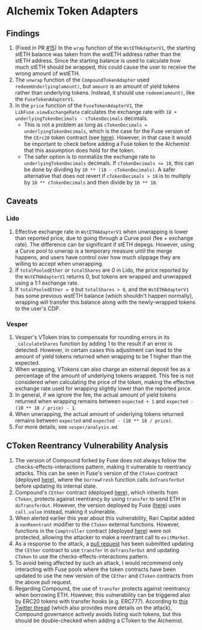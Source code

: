 # Alchemix Token Adapters

## Findings

1. (Fixed in PR [#15](https://github.com/alchemix-finance/v2-foundry/pull/15)) In the `wrap` function of the `WstETHAdapterV1`, the starting stETH balance was taken from the wstETH address rather than the stETH address. Since the starting balance is used to calculate how much stETH should be wrapped, this could cause the user to receive the wrong amount of wstETH.
2. The `unwrap` function of the `CompoundTokenAdapter` used `redeemUnderlying(amount)`, but `amount` is an amount of yield tokens rather than underlying tokens. Instead, it should use `redeem(amount)`, like the `FuseTokenAdapterV1`.
3. In the `price` function of the `FuseTokenAdapterV1`, the `LibFuse.viewExchangeRate` calculates the exchange rate with `18 + underlyingTokenDecimals - cTokenDecimals` decimals.
    * This is not a problem as long as `cTokenDecimals = underlyingTokenDecimals`, which is the case for the Fuse version of the `CErc20` token contract (see [here](https://github.com/Rari-Capital/compound-protocol/blob/5fea929e43aac2b87615b12174475921f75bb2aa/contracts/CErc20.sol)). However, in that case it would be important to check before adding a Fuse token to the Alchemist that this assumption does hold for the token.
    * The safer option is to normalize the exchange rate to `underlyingTokenDecimals` decimals. If `cTokenDecimals <= 18`, this can be done by dividing by `10 ** (18 - cTokenDecimals)`. A safer alternative that does not revert if `cTokenDecimals > 18` is to multiply by `10 ** cTokenDecimals` and then divide by `10 ** 18`.

## Caveats

### Lido

1. Effective exchange rate in `WstETHAdapterV1` when unwrapping is lower than reported price, due to going through a Curve pool (fee + exchange rate). The difference can be significant if stETH depegs. However, using a Curve pool to unwrap is a temporary measure until the merge happens, and users have control over how much slippage they are willing to accept when unwrapping.
2. If `totalPooledEther` or `totalShares` are 0 in Lido, the price reported by the `WstETHAdapterV1` returns 0, but tokens are wrapped and unwrapped using a 1:1 exchange rate.
3. If `totalPooledEther = 0` but `totalShares > 0`, and the `WstETHAdapterV1` has some previous wstETH balance (which shouldn't happen normally), wrapping will transfer this balance along with the newly-wrapped tokens to the user's CDP.

### Vesper

1. Vesper's VToken tries to compensate for rounding errors in its `_calculateShares` function by adding 1 to the result if an error is detected. However, in certain cases this adjustment can lead to the amount of yield tokens returned when wrapping to be 1 higher than the expected.
2. When wrapping, VTokens can also charge an external deposit fee as a percentage of the amount of underlying tokens wrapped. This fee is not considered when calculating the price of the token, making the effective exchange rate used for wrapping slightly lower than the reported price.
3. In general, if we ignore the fee, the actual amount of yield tokens returned when wrapping remains between `expected + 1` and `expected - (10 ** 18 / price) - 1`.
4. When unwrapping, the actual amount of underlying tokens returned remains between `expected` and `expected - (10 ** 18 / price)`.
5. For more details, see `vesper/analysis.md`.

## CToken Reentrancy Vulnerability Analysis

1. The version of Compound forked by Fuse does not always follow the checks-effects-interactions pattern, making it vulnerable to reentrancy attacks. This can be seen in Fuse's version of the `CToken` contract (deployed [here](https://etherscan.io/address/0xd77E28A1b9a9cFe1fc2EEE70E391C05d25853cbF#code)), where the `borrowFresh` function calls `doTransferOut` before updating its internal state.
2. Compound's `CEther` contract (deployed [here](https://etherscan.io/address/0x4Ddc2D193948926D02f9B1fE9e1daa0718270ED5#code)), which inherits from `CToken`, protects against reentrancy by using `transfer` to send ETH in `doTransferOut`. However, the version deployed by Fuse ([here](https://etherscan.io/address/0xd77E28A1b9a9cFe1fc2EEE70E391C05d25853cbF#code)) uses `call.value` instead, making it vulnerable.
3. When alerted earlier this year about this vulnerability, Rari Capital added a `nonReentrant` modifier to the `CToken` external functions. However, functions in the `Comptroller` contract (deployed [here](https://etherscan.io/address/0xE16DB319d9dA7Ce40b666DD2E365a4b8B3C18217#code)) were not protected, allowing the attacker to make a reentrant call to `exitMarket`.
4. As a response to the attack, a [pull request](https://github.com/Rari-Capital/compound-protocol/pull/10) has been submitted updating the `CEther` contract to use `transfer` in `doTransferOut` and updating `CToken` to use the checks-effects-interactions pattern.
5. To avoid being affected by such an attack, I would recommend only interacting with Fuse pools where the token contracts have been updated to use the new version of the `CEther` and `CToken` contracts from the above pull request.
6. Regarding Compound, the use of `transfer` protects against reentrancy when borrowing ETH. However, this vulnerability can be triggered also by ERC20 tokens with transfer hooks (e.g. ERC777). According to [this Twitter thread](https://twitter.com/Hacxyk/status/1520370421773725698) (which also provides more details on the attack), Compound governance actively avoids listing such tokens, but this should be double-checked when adding a CToken to the Alchemist.


